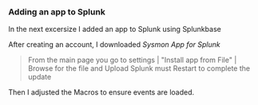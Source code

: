 ### Adding an app to Splunk

In the next excersize I added an app to Splunk using Splunkbase

After creating an account, I downloaded *Sysmon App for Splunk*

> From the main page you go to settings | "Install app from File" |  Browse for the file and Upload
> Splunk must Restart to complete the update

Then I adjusted the Macros to ensure events are loaded.
